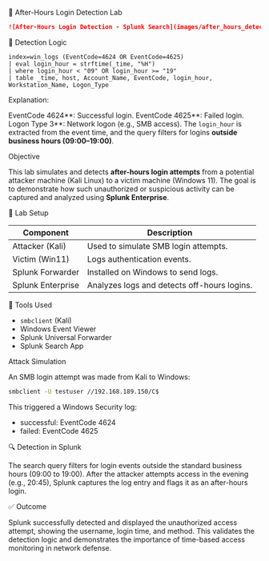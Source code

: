 📄 After-Hours Login Detection Lab



```markdown
![After-Hours Login Detection - Splunk Search](images/after_hours_detection.png)
```

🧠 Detection Logic

```spl
index=win_logs (EventCode=4624 OR EventCode=4625)
| eval login_hour = strftime(_time, "%H")
| where login_hour < "09" OR login_hour >= "19"
| table _time, host, Account_Name, EventCode, login_hour, Workstation_Name, Logon_Type
```

Explanation:

EventCode 4624**: Successful login.
EventCode 4625**: Failed login.
Logon Type 3**: Network logon (e.g., SMB access).
The `login_hour` is extracted from the event time, and the query filters for logins **outside business hours (09:00–19:00)**.


Objective

This lab simulates and detects **after-hours login attempts** from a potential attacker machine (Kali Linux) to a victim machine (Windows 11). The goal is to demonstrate how such unauthorized or suspicious activity can be captured and analyzed using **Splunk Enterprise**.

🧪 Lab Setup

| Component             | Description                             |
| ----------------- | ------------------------------------------- |
| Attacker (Kali)   | Used to simulate SMB login attempts.        |
| Victim (Win11)    | Logs authentication events.                 |
| Splunk Forwarder  | Installed on Windows to send logs.          |
| Splunk Enterprise | Analyzes logs and detects off-hours logins. |

🧰 Tools Used

* `smbclient` (Kali)
* Windows Event Viewer
* Splunk Universal Forwarder
* Splunk Search App

 Attack Simulation

An SMB login attempt was made from Kali to Windows:

```bash
smbclient -U testuser //192.168.189.150/C$
```

This triggered a Windows Security log:

* successful: EventCode 4624
* failed: EventCode 4625

🔍 Detection in Splunk

The search query filters for login events outside the standard business hours (09:00 to 19:00). After the attacker attempts access in the evening (e.g., 20:45), Splunk captures the log entry and flags it as an after-hours login.

✅ Outcome

Splunk successfully detected and displayed the unauthorized access attempt, showing the username, login time, and method. This validates the detection logic and demonstrates the importance of time-based access monitoring in network defense.



